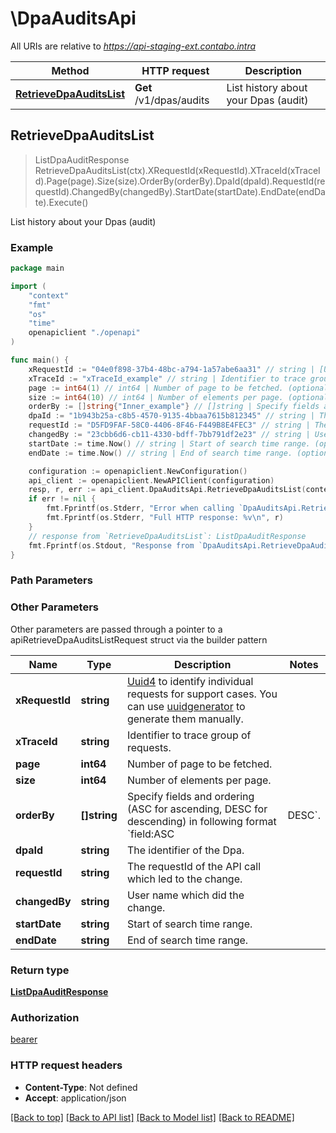 # \DpaAuditsApi

All URIs are relative to *https://api-staging-ext.contabo.intra*

Method | HTTP request | Description
------------- | ------------- | -------------
[**RetrieveDpaAuditsList**](DpaAuditsApi.md#RetrieveDpaAuditsList) | **Get** /v1/dpas/audits | List history about your Dpas (audit)



## RetrieveDpaAuditsList

> ListDpaAuditResponse RetrieveDpaAuditsList(ctx).XRequestId(xRequestId).XTraceId(xTraceId).Page(page).Size(size).OrderBy(orderBy).DpaId(dpaId).RequestId(requestId).ChangedBy(changedBy).StartDate(startDate).EndDate(endDate).Execute()

List history about your Dpas (audit)



### Example

```go
package main

import (
    "context"
    "fmt"
    "os"
    "time"
    openapiclient "./openapi"
)

func main() {
    xRequestId := "04e0f898-37b4-48bc-a794-1a57abe6aa31" // string | [Uuid4](https://en.wikipedia.org/wiki/Universally_unique_identifier#Version_4_(random)) to identify individual requests for support cases. You can use [uuidgenerator](https://www.uuidgenerator.net/version4) to generate them manually.
    xTraceId := "xTraceId_example" // string | Identifier to trace group of requests. (optional)
    page := int64(1) // int64 | Number of page to be fetched. (optional)
    size := int64(10) // int64 | Number of elements per page. (optional)
    orderBy := []string{"Inner_example"} // []string | Specify fields and ordering (ASC for ascending, DESC for descending) in following format `field:ASC|DESC`. (optional)
    dpaId := "1b943b25a-c8b5-4570-9135-4bbaa7615b812345" // string | The identifier of the Dpa. (optional)
    requestId := "D5FD9FAF-58C0-4406-8F46-F449B8E4FEC3" // string | The requestId of the API call which led to the change. (optional)
    changedBy := "23cbb6d6-cb11-4330-bdff-7bb791df2e23" // string | User name which did the change. (optional)
    startDate := time.Now() // string | Start of search time range. (optional)
    endDate := time.Now() // string | End of search time range. (optional)

    configuration := openapiclient.NewConfiguration()
    api_client := openapiclient.NewAPIClient(configuration)
    resp, r, err := api_client.DpaAuditsApi.RetrieveDpaAuditsList(context.Background()).XRequestId(xRequestId).XTraceId(xTraceId).Page(page).Size(size).OrderBy(orderBy).DpaId(dpaId).RequestId(requestId).ChangedBy(changedBy).StartDate(startDate).EndDate(endDate).Execute()
    if err != nil {
        fmt.Fprintf(os.Stderr, "Error when calling `DpaAuditsApi.RetrieveDpaAuditsList``: %v\n", err)
        fmt.Fprintf(os.Stderr, "Full HTTP response: %v\n", r)
    }
    // response from `RetrieveDpaAuditsList`: ListDpaAuditResponse
    fmt.Fprintf(os.Stdout, "Response from `DpaAuditsApi.RetrieveDpaAuditsList`: %v\n", resp)
}
```

### Path Parameters



### Other Parameters

Other parameters are passed through a pointer to a apiRetrieveDpaAuditsListRequest struct via the builder pattern


Name | Type | Description  | Notes
------------- | ------------- | ------------- | -------------
 **xRequestId** | **string** | [Uuid4](https://en.wikipedia.org/wiki/Universally_unique_identifier#Version_4_(random)) to identify individual requests for support cases. You can use [uuidgenerator](https://www.uuidgenerator.net/version4) to generate them manually. | 
 **xTraceId** | **string** | Identifier to trace group of requests. | 
 **page** | **int64** | Number of page to be fetched. | 
 **size** | **int64** | Number of elements per page. | 
 **orderBy** | **[]string** | Specify fields and ordering (ASC for ascending, DESC for descending) in following format &#x60;field:ASC|DESC&#x60;. | 
 **dpaId** | **string** | The identifier of the Dpa. | 
 **requestId** | **string** | The requestId of the API call which led to the change. | 
 **changedBy** | **string** | User name which did the change. | 
 **startDate** | **string** | Start of search time range. | 
 **endDate** | **string** | End of search time range. | 

### Return type

[**ListDpaAuditResponse**](ListDpaAuditResponse.md)

### Authorization

[bearer](../README.md#bearer)

### HTTP request headers

- **Content-Type**: Not defined
- **Accept**: application/json

[[Back to top]](#) [[Back to API list]](../README.md#documentation-for-api-endpoints)
[[Back to Model list]](../README.md#documentation-for-models)
[[Back to README]](../README.md)

